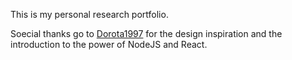 This is my personal research portfolio. 

Soecial thanks go to [Dorota1997](https://github.com/Dorota1997) for the design inspiration and the introduction to the power of NodeJS and React. 

